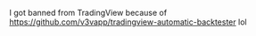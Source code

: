 I got banned from TradingView because of https://github.com/v3vapp/tradingview-automatic-backtester lol
